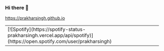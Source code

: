 ### Hi there 👋

https://prakharsingh.github.io

<table width="100%"> 
  <tr>
    <td>
      [![Spotify](https://spotify-status-prakharsingh.vercel.app/api/spotify)](https://open.spotify.com/user/prakharsingh)
    </td>
  </tr>
</table>


<!--
**prakharsingh/prakharsingh** is a ✨ _special_ ✨ repository because its `README.md` (this file) appears on your GitHub profile.

Here are some ideas to get you started:

- 🔭 I’m currently working on ...
- 🌱 I’m currently learning ...
- 👯 I’m looking to collaborate on ...
- 🤔 I’m looking for help with ...
- 💬 Ask me about ...
- 📫 How to reach me: ...
- 😄 Pronouns: ...
- ⚡ Fun fact: ...
-->
